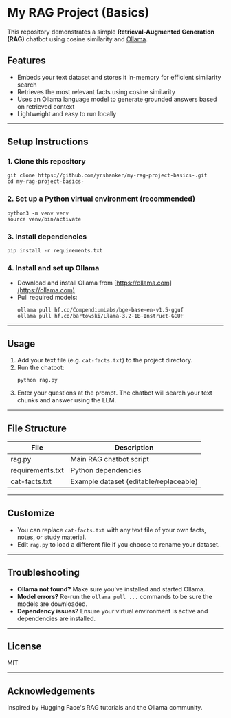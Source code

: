 
# My RAG Project (Basics)

This repository demonstrates a simple **Retrieval-Augmented Generation (RAG)** chatbot using cosine similarity and [Ollama](https://ollama.com/).

## Features

- Embeds your text dataset and stores it in-memory for efficient similarity search
- Retrieves the most relevant facts using cosine similarity
- Uses an Ollama language model to generate grounded answers based on retrieved context
- Lightweight and easy to run locally

---

## Setup Instructions

### 1. Clone this repository

```
git clone https://github.com/yrshanker/my-rag-project-basics-.git
cd my-rag-project-basics-
```

### 2. Set up a Python virtual environment (recommended)

```
python3 -m venv venv
source venv/bin/activate
```

### 3. Install dependencies

```
pip install -r requirements.txt
```

### 4. Install and set up Ollama

- Download and install Ollama from [https://ollama.com](https://ollama.com)
- Pull required models:
    ```
    ollama pull hf.co/CompendiumLabs/bge-base-en-v1.5-gguf
    ollama pull hf.co/bartowski/Llama-3.2-1B-Instruct-GGUF
    ```

---

## Usage

1. Add your text file (e.g. `cat-facts.txt`) to the project directory.
2. Run the chatbot:
    ```
    python rag.py
    ```
3. Enter your questions at the prompt. The chatbot will search your text chunks and answer using the LLM.

---

## File Structure

| File           | Description                         |
|----------------|-------------------------------------|
| rag.py         | Main RAG chatbot script             |
| requirements.txt| Python dependencies                |
| cat-facts.txt  | Example dataset (editable/replaceable) |

---

## Customize

- You can replace `cat-facts.txt` with any text file of your own facts, notes, or study material.
- Edit `rag.py` to load a different file if you choose to rename your dataset.

---

## Troubleshooting

- **Ollama not found?** Make sure you’ve installed and started Ollama.
- **Model errors?** Re-run the `ollama pull ...` commands to be sure the models are downloaded.
- **Dependency issues?** Ensure your virtual environment is active and dependencies are installed.

---

## License

MIT

---

## Acknowledgements

Inspired by Hugging Face's RAG tutorials and the Ollama community.

```
